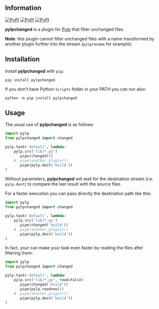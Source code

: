 ## Information

[![PyPI](https://img.shields.io/pypi/v/pylpchanged.svg)](https://pypi.org/project/pylpchanged)
[![PyPI](https://img.shields.io/pypi/format/pylpchanged.svg)]()
[![PyPI](https://img.shields.io/pypi/pyversions/pylpchanged.svg)]()

**pylpchanged** is a plugin for [Pylp](https://github.com/pylp/pylp) that filter unchanged
files.

**Note**: this plugin cannot filter unchanged files with a name transformed by another plugin
further into the stream (`pylprename` for example).


## Installation

Install **pylpchanged** with `pip`:

    pip install pylpchanged

If you don't have Python `Scripts` folder in your PATH you can run also:

    python -m pip install pylpchanged


## Usage

The usual use of **pylpchanged** is as follows:

```python
import pylp
from pylpchanged import changed

pylp.task('default', lambda:
    pylp.src('lib/*.py')
      .pipe(changed())
    # .pipe(another_plugin())
      .pipe(pylp.dest('build'))
)
```

Without parameters, **pylpchanged** will wait for the destination stream (i.e. `pylp.dest`)
to compare the last result with the source files.

For a faster execution you can pass directly the destination path like this:

```python
import pylp
from pylpchanged import changed

pylp.task('default', lambda:
    pylp.src('lib/*.py')
      .pipe(changed('build'))
    # .pipe(another_plugin())
      .pipe(pylp.dest('build'))
)
```

In fact, your can make your task even faster by reading the files after filtering them:

```python
import pylp
from pylpchanged import changed

pylp.task('default', lambda:
    pylp.src('lib/*.py', read=False)
      .pipe(changed('build'))
      .pipe(pylp.readnow())
    # .pipe(another_plugin())
      .pipe(pylp.dest('build'))
)
```
